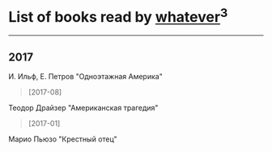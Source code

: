 # List of books read by [whatever](https://www.facebook.com/app_scoped_user_id/2004720323142248/)<sup>3</sup>
---

## 2017

И. Ильф, Е. Петров "Одноэтажная Америка"
> [2017-08] 


Теодор Драйзер "Американская трагедия"
> [2017-01] 


Марио Пьюзо "Крестный отец"



